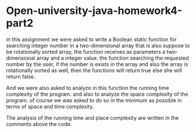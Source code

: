 # Open-university-java-homework4-part2
in this assignment we were asked to write a Boolean static function for searching integer number in a two-dimensional array that is also suppose to be rotationally sorted array, the function receives as parameters a two-dimensional array and a integer value. the function searching the requested number by the user, if the number is exists in the array and also the array is rotationally sorted as well, then the functions will return true else she will return false.

And we were also asked to analyze in this function the running time complexity of the program. and also to analyze the space complexity of the program. of course we was asked to do so in the minimum as possible in terms of space and time complexity.

The analysis of the running time and place complexity are written in the comments above the code.
